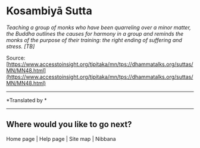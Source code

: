 # Kosambiyā Sutta

*Teaching a group of monks who have been quarreling over a minor matter, the Buddha outlines the causes for harmony in a group and reminds the monks of the purpose of their training: the right ending of suffering and stress. [TB]*

Source: [https://www.accesstoinsight.org/tipitaka/mn/tps://dhammatalks.org/suttas/MN/MN48.html](https://www.accesstoinsight.org/tipitaka/mn/tps://dhammatalks.org/suttas/MN/MN48.html)

---

*Translated by *

---

## Where would you like to go next?


Home page
| Help page
| Site map
| Nibbana
